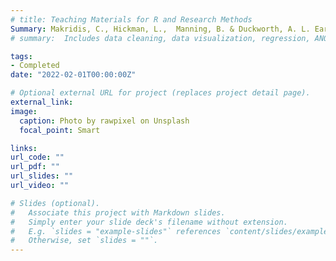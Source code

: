 ```yaml
---
# title: Teaching Materials for R and Research Methods
Summary: Makridis, C., Hickman, L.,  Manning, B. & Duckworth, A. L. Earnings Are Greater and Increasing in Occupations That Require Intellectual Tenacity Proceedings of the National Academy of Sciences. Submitted Feb 2022.
# summary:  Includes data cleaning, data visualization, regression, ANOVA, factor analysis, mediation, moderation, and group testing.

tags:
- Completed
date: "2022-02-01T00:00:00Z"

# Optional external URL for project (replaces project detail page).
external_link:
image:
  caption: Photo by rawpixel on Unsplash
  focal_point: Smart

links:
url_code: ""
url_pdf: ""
url_slides: ""
url_video: ""

# Slides (optional).
#   Associate this project with Markdown slides.
#   Simply enter your slide deck's filename without extension.
#   E.g. `slides = "example-slides"` references `content/slides/example-slides.md`.
#   Otherwise, set `slides = ""`.
---
```

